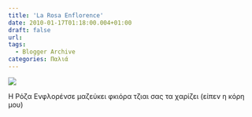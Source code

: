 ```yaml
---
title: 'La Rosa Enflorence'
date: 2010-01-17T01:18:00.004+01:00
draft: false
url: 
tags:
  - Blogger Archive
categories: Παλιά
---
```


[![](https://blogger.googleusercontent.com/img/b/R29vZ2xl/AVvXsEiOAEE8pqIKY2hUX2SMOoxZPor4NHZgaFHCG6_RxPRBcml-AHMn1lsF3dM9lvy0jmXzok8D58m_X6HRQMwjo3xNweJDRnNCJ3ZqXZkVCHgjaYvTNLSpEN9Wf0hssh5b2gTujpAO76hDryc/s400/melina+fleur+-+copie.jpg)](https://blogger.googleusercontent.com/img/b/R29vZ2xl/AVvXsEiOAEE8pqIKY2hUX2SMOoxZPor4NHZgaFHCG6_RxPRBcml-AHMn1lsF3dM9lvy0jmXzok8D58m_X6HRQMwjo3xNweJDRnNCJ3ZqXZkVCHgjaYvTNLSpEN9Wf0hssh5b2gTujpAO76hDryc/s1600-h/melina+fleur+-+copie.jpg)  

Η Ρόζα Ενφλορένσε μαζεύκει φκιόρα τζιαι σας τα χαρίζει (είπεν η κόρη μου)
